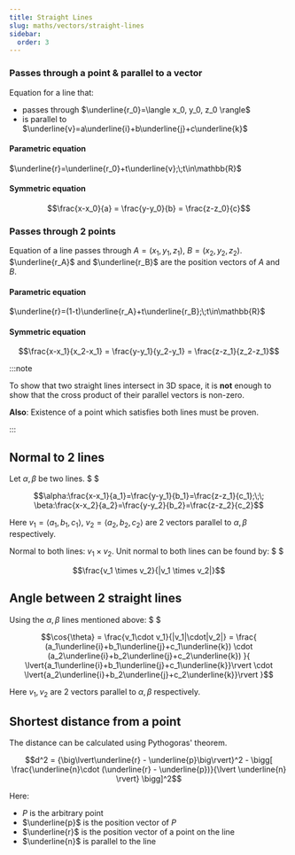 ```yaml
---
title: Straight Lines
slug: maths/vectors/straight-lines
sidebar:
  order: 3
---
```


### Passes through a point & parallel to a vector

Equation for a line that:

- passes through $\underline{r_0}=\langle x_0, y_0, z_0 \rangle$
- is parallel to $\underline{v}=a\underline{i}+b\underline{j}+c\underline{k}$

#### Parametric equation

$\underline{r}=\underline{r_0}+t\underline{v};\;t\in\mathbb{R}$

#### Symmetric equation

```math
\frac{x-x_0}{a}
=
\frac{y-y_0}{b}
=
\frac{z-z_0}{c}
```

### Passes through 2 points

Equation of a line passes through $A=(x_1,y_1,z_1)$, $B=(x_2,y_2,z_2)$.
$\underline{r_A}$ and $\underline{r_B}$ are the position vectors of $A$ and $B$.

#### Parametric equation

$\underline{r}=(1-t)\underline{r_A}+t\underline{r_B};\;t\in\mathbb{R}$

#### Symmetric equation

```math
\frac{x-x_1}{x_2-x_1}
=
\frac{y-y_1}{y_2-y_1}
=
\frac{z-z_1}{z_2-z_1}
```

:::note

To show that two straight lines intersect in 3D space, it is **not** enough to
show that the cross product of their parallel vectors is non-zero.

**Also**: Existence of a point which satisfies both lines must be proven.

:::

## Normal to 2 lines

Let $\alpha,\beta$ be two lines. $ $

```math
\alpha:\frac{x-x_1}{a_1}=\frac{y-y_1}{b_1}=\frac{z-z_1}{c_1};\;\;
\beta:\frac{x-x_2}{a_2}=\frac{y-y_2}{b_2}=\frac{z-z_2}{c_2}
```

Here $v_1=\langle a_1, b_1, c_1\rangle$, $v_2=\langle a_2, b_2, c_2\rangle$ are
$2$ vectors parallel to $\alpha, \beta$ respectively.

Normal to both lines: $v_1 \times v_2$. Unit normal to both lines can be found
by: $ $

```math
\frac{v_1 \times v_2}{|v_1 \times v_2|}
```

## Angle between 2 straight lines

Using the $\alpha,\beta$ lines mentioned above: $ $

```math
\cos{\theta}
=
\frac{v_1\cdot v_1}{|v_1|\cdot|v_2|}
=
\frac{
	(a_1\underline{i}+b_1\underline{j}+c_1\underline{k})
	\cdot
	(a_2\underline{i}+b_2\underline{j}+c_2\underline{k})
}{
	\lvert{a_1\underline{i}+b_1\underline{j}+c_1\underline{k}}\rvert
	\cdot
	\lvert{a_2\underline{i}+b_2\underline{j}+c_2\underline{k}}\rvert
}
```

Here $v_1, v_2$ are $2$ vectors parallel to $\alpha, \beta$ respectively.

## Shortest distance from a point

The distance can be calculated using Pythogoras' theorem.

```math
d^2 =
{\big\lvert\underline{r} - \underline{p}\big\rvert}^2 -
\bigg[
\frac{\underline{n}\cdot (\underline{r} - \underline{p})}{\lvert \underline{n} \rvert}
\bigg]^2
```

Here:

- $P$ is the arbitrary point
- $\underline{p}$ is the position vector of $P$
- $\underline{r}$ is the position vector of a point on the line
- $\underline{n}$ is parallel to the line
